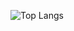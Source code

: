 ![Top Langs](https://github-readme-stats.vercel.app/api/top-langs/?username=Drapliks&layout=compact&theme=dark&hide_border=true)

